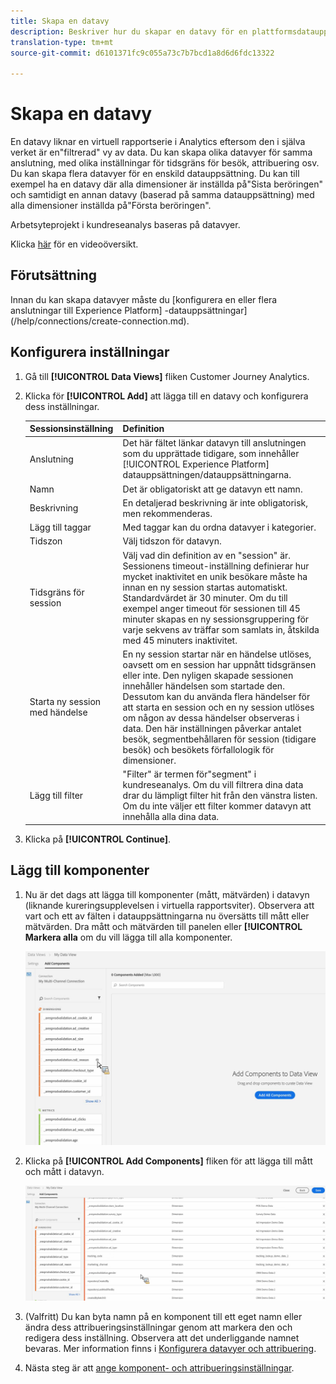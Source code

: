 ```yaml
---
title: Skapa en datavy
description: Beskriver hur du skapar en datavy för en plattformsdatauppsättning i kundreseanalys (CJA).
translation-type: tm+mt
source-git-commit: d6101371fc9c055a73c7b7bcd1a8d6d6fdc13322

---
```



# Skapa en datavy

En datavy liknar en virtuell rapportserie i Analytics eftersom den i själva verket är en&quot;filtrerad&quot; vy av data. Du kan skapa olika datavyer för samma anslutning, med olika inställningar för tidsgräns för besök, attribuering osv. Du kan skapa flera datavyer för en enskild datauppsättning. Du kan till exempel ha en datavy där alla dimensioner är inställda på&quot;Sista beröringen&quot; och samtidigt en annan datavy (baserad på samma datauppsättning) med alla dimensioner inställda på&quot;Första beröringen&quot;.

Arbetsyteprojekt i kundreseanalys baseras på datavyer.

Klicka [här](https://docs.adobe.com/content/help/en/platform-learn/tutorials/cja/basic-configuration-for-data-views.html) för en videoöversikt.

## Förutsättning

Innan du kan skapa datavyer måste du [konfigurera en eller flera anslutningar till Experience Platform] -datauppsättningar](/help/connections/create-connection.md).

## Konfigurera inställningar

1. Gå till **[!UICONTROL Data Views]** fliken Customer Journey Analytics.

1. Klicka för **[!UICONTROL Add]** att lägga till en datavy och konfigurera dess inställningar.

   | Sessionsinställning | Definition |
   |---|---|
   | Anslutning | Det här fältet länkar datavyn till anslutningen som du upprättade tidigare, som innehåller [!UICONTROL Experience Platform] datauppsättningen/datauppsättningarna. |
   | Namn | Det är obligatoriskt att ge datavyn ett namn. |
   | Beskrivning | En detaljerad beskrivning är inte obligatorisk, men rekommenderas. |
   | Lägg till taggar | Med taggar kan du ordna datavyer i kategorier. |
   | Tidszon | Välj tidszon för datavyn. |
   | Tidsgräns för session | Välj vad din definition av en &quot;session&quot; är. Sessionens timeout-inställning definierar hur mycket inaktivitet en unik besökare måste ha innan en ny session startas automatiskt. Standardvärdet är 30 minuter. Om du till exempel anger timeout för sessionen till 45 minuter skapas en ny sessionsgruppering för varje sekvens av träffar som samlats in, åtskilda med 45 minuters inaktivitet. <!--This setting impacts not only your visit counts, but also how visit segment containers are evaluated, and the visit expiration logic for any eVars expiring on visit. Decreasing the session timeout will likely increase the total number of visits in your reporting, while increasing the visit timeout will likely decrease the total number of visits in your reporting. This needs to be reviewed.--> |
   | Starta ny session med händelse | En ny session startar när en händelse utlöses, oavsett om en session har uppnått tidsgränsen eller inte. Den nyligen skapade sessionen innehåller händelsen som startade den. Dessutom kan du använda flera händelser för att starta en session och en ny session utlöses om någon av dessa händelser observeras i data. Den här inställningen påverkar antalet besök, segmentbehållaren för session (tidigare besök) och besökets förfallologik för dimensioner. |
   | Lägg till filter | &quot;Filter&quot; är termen för&quot;segment&quot; i kundreseanalys. Om du vill filtrera dina data drar du lämpligt filter hit från den vänstra listen. Om du inte väljer ett filter kommer datavyn att innehålla alla dina data. |

1. Klicka på **[!UICONTROL Continue]**.

## Lägg till komponenter

1. Nu är det dags att lägga till komponenter (mått, mätvärden) i datavyn (liknande kureringsupplevelsen i virtuella rapportsviter). Observera att vart och ett av fälten i datauppsättningarna nu översätts till mått eller mätvärden. Dra mått och mätvärden till panelen eller **[!UICONTROL Markera alla** om du vill lägga till alla komponenter.

   ![](assets/add-all-components.png)

1. Klicka på **[!UICONTROL Add Components]** fliken för att lägga till mått och mått i datavyn.

   ![](assets/add-all-components2.png)

1. (Valfritt) Du kan byta namn på en komponent till ett eget namn eller ändra dess attribueringsinställningar genom att markera den och redigera dess inställning. Observera att det underliggande namnet bevaras. Mer information finns i [Konfigurera datavyer och attribuering](/help/data-views/configure-dataviews.md).

1. Nästa steg är att [ange komponent- och attribueringsinställningar](/help/data-views/configure-dataviews.md).